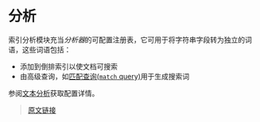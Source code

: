 # 分析

索引分析模块充当*分析器*的可配置注册表，它可用于将字符串字段转为独立的词语，这些词语包括：

- 添加到倒排索引以使文档可搜索
- 由高级查询，如[匹配查询(`match` query)](/query_dsl/full_text_queries/match)用于生成搜索词

参阅[文本分析](/text_analysis/text_analysis)获取配置详情。

> [原文链接](https://www.elastic.co/guide/en/elasticsearch/reference/current/index-modules-analysis.html)
